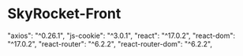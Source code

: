 # SkyRocket-Front


"axios": "^0.26.1",
"js-cookie": "^3.0.1",
"react": "^17.0.2",
"react-dom": "^17.0.2",
"react-router": "^6.2.2",
"react-router-dom": "^6.2.2",
